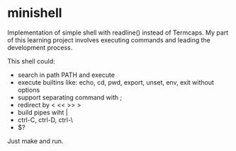 # minishell
Implementation of simple shell with readline() instead of Termcaps. 
My part of this learning project involves executing commands and leading the development process.

This shell could: 
  - search in path PATH and execute 
  - execute builtins like: echo, cd, pwd, export, unset, env, exit without options
  - support separating command with ; 
  - redirect by < << >> > 
  - build pipes wiht | 
  - ctrl-C, ctrl-D, ctrl-\
  - $? 
  
Just make and run.

